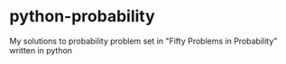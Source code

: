 # python-probability
My solutions to probability problem set in "Fifty Problems in Probability" written in python
